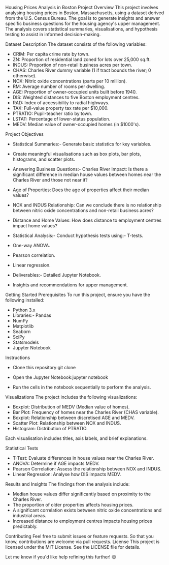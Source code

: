 Housing Prices Analysis in Boston
Project Overview
This project involves analysing housing prices in Boston, Massachusetts, using a dataset derived from the U.S. Census Bureau. The goal is to generate insights and answer specific business questions for the housing agency's upper management. The analysis covers statistical summaries, visualisations, and hypothesis testing to assist in informed decision-making.

Dataset Description
The dataset consists of the following variables:
- CRIM: Per capita crime rate by town.
- ZN: Proportion of residential land zoned for lots over 25,000 sq.ft.
- INDUS: Proportion of non-retail business acres per town.
- CHAS: Charles River dummy variable (1 if tract bounds the river; 0 otherwise).
- NOX: Nitric oxide concentrations (parts per 10 million).
- RM: Average number of rooms per dwelling.
- AGE: Proportion of owner-occupied units built before 1940.
- DIS: Weighted distances to five Boston employment centres.
- RAD: Index of accessibility to radial highways.
- TAX: Full-value property tax rate per $10,000.
- PTRATIO: Pupil-teacher ratio by town.
- LSTAT: Percentage of lower-status population.
- MEDV: Median value of owner-occupied homes (in $1000's).


Project Objectives
- Statistical Summaries:- Generate basic statistics for key variables.
- Create meaningful visualisations such as box plots, bar plots, histograms, and scatter plots.

- Answering Business Questions:- Charles River Impact: Is there a significant difference in median house values between homes near the Charles River and those not near it?
- Age of Properties: Does the age of properties affect their median values?
- NOX and INDUS Relationship: Can we conclude there is no relationship between nitric oxide concentrations and non-retail business acres?
- Distance and Home Values: How does distance to employment centres impact home values?

- Statistical Analysis:- Conduct hypothesis tests using:- T-tests.
- One-way ANOVA.
- Pearson correlation.
- Linear regression.


- Deliverables:- Detailed Jupyter Notebook.
- Insights and recommendations for upper management.



Getting Started
Prerequisites
To run this project, ensure you have the following installed:
- Python 3.x
- Libraries:- Pandas
- NumPy
- Matplotlib
- Seaborn
- SciPy
- Statsmodels
- Jupyter Notebook


Instructions
- Clone this repository:git clone <repository-url>

- Open the Jupyter Notebook:jupyter notebook

- Run the cells in the notebook sequentially to perform the analysis.


Visualizations
The project includes the following visualizations:
- Boxplot: Distribution of MEDV (Median value of homes).
- Bar Plot: Frequency of homes near the Charles River (CHAS variable).
- Boxplot: Relationship between discretised AGE and MEDV.
- Scatter Plot: Relationship between NOX and INDUS.
- Histogram: Distribution of PTRATIO.

Each visualisation includes titles, axis labels, and brief explanations.

Statistical Tests
- T-Test: Evaluate differences in house values near the Charles River.
- ANOVA: Determine if AGE impacts MEDV.
- Pearson Correlation: Assess the relationship between NOX and INDUS.
- Linear Regression: Analyse how DIS impacts MEDV.


Results and Insights
The findings from the analysis include:
- Median house values differ significantly based on proximity to the Charles River.
- The proportion of older properties affects housing prices.
- A significant correlation exists between nitric oxide concentrations and industrial areas.
- Increased distance to employment centres impacts housing prices predictably.


Contributing
Feel free to submit issues or feature requests. So that you know, contributions are welcome via pull requests.
License
This project is licensed under the MIT License. See the LICENSE file for details.

Let me know if you'd like help refining this further! 😊


